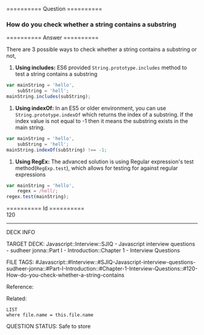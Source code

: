 ========== Question ==========  

### How do you check whether a string contains a substring  

========== Answer ==========  

There are 3 possible ways to check whether a string contains a substring or not,

1. **Using includes:** ES6 provided `String.prototype.includes` method to test a string contains a substring

```javascript
var mainString = 'hello',
    subString = 'hell';
mainString.includes(subString);
```

1. **Using indexOf:** In an ES5 or older environment, you can use `String.prototype.indexOf` which returns the index of a substring. If the index value is not equal to -1 then it means the substring exists in the main string.

```javascript
var mainString = 'hello',
    subString = 'hell';
mainString.indexOf(subString) !== -1;
```

1. **Using RegEx:** The advanced solution is using Regular expression's test method(`RegExp.test`), which allows for testing for against regular expressions

```javascript
var mainString = 'hello',
    regex = /hell/;
regex.test(mainString);
```

========== Id ==========  
120

---

DECK INFO

TARGET DECK: Javascript::Interview::SJIQ - Javascript interview questions - sudheer jonna::Part I - Introduction::Chapter 1 - Interview Questions

FILE TAGS: #Javascript::#Interview::#SJIQ-Javascript-interview-questions-sudheer-jonna::#Part-I-Introduction::#Chapter-1-Interview-Questions::#120-How-do-you-check-whether-a-string-contains

Reference:

Related:

```dataview
LIST
where file.name = this.file.name
```

QUESTION STATUS: Safe to store
